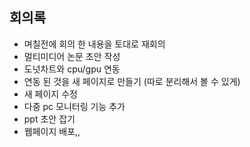 ## 회의록

- 며칠전에 회의 한 내용을 토대로 재회의
- 멀티미디어 논문 초안 작성
- 도넛차트와 cpu/gpu 연동
- 연동 된 것을 새 페이지로 만들기
  (따로 분리해서 볼 수 있게)
- 새 페이지 수정
- 다중 pc 모니터링 기능 추가
- ppt 초안 잡기
- 웹페이지 배포,,
  
